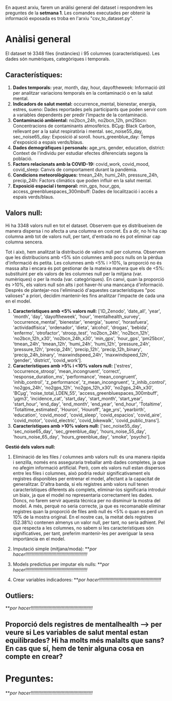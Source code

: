 En aquest arxiu, farem un anàlisi general del dataset i respondrem les preguntes de la **setmana 1**.
Les comandes executades per obtenir la informació exposada es troba en l'arxiu "csv_to_dataset.py".

# Anàlisi general
El dataset té 3348 files (instàncies) i 95 columnes (característiques). Les dades són numèriques, categòriques i temporals. 

## Característiques:
1. **Dades temporals:**
    year, month, day, hour, dayoftheweek: Informació útil per analitzar variacions temporals en la contaminació o en la salut mental.
2. **Indicadors de salut mental:**
    occurrence_mental, bienestar, energia, estres, sueno: Dades reportades pels participants que poden servir com a variables dependents per predir l’impacte de la contaminació.
3. **Contaminació ambiental:**
    no2bcn_24h, no2bcn_12h, pm25bcn: Concentracions de contaminants atmosfèrics.
    BCμg: Black Carbon, rellevant per a la salut respiratòria i mental.
    sec_noise55_day, sec_noise65_day: Exposició al soroll.
    hours_greenblue_day: Temps d'exposició a espais verds/blaus.
4. **Dades demogràfiques i personals:**
    age_yrs, gender, education, district: Context de l’individu per estudiar efectes diferenciats segons la població.
5. **Factors relacionats amb la COVID-19:**
    covid_work, covid_mood, covid_sleep: Canvis de comportament durant la pandèmia.
6. **Condicions meteorològiques:**
    tmean_24h, humi_24h, pressure_24h, precip_24h: Factors climàtics que poden influir en la salut mental.
7. **Exposició espacial i temporal:**
    min_gps, hour_gps, access_greenbluespaces_300mbuff: Dades de localització i accés a espais verds/blaus.

## Valors null:
Hi ha 3348 valors null en tot el dataset. Observem que es distribueixen de manera dispersa i no afecta a una columna en concret. És a dir, no hi ha cap columna amb tot de valors null, per tant, d'entrada no és pot eliminar cap columna sencera.

Tot i això, hem analitzat la distribució de valors null per columna. Observem que les distribucions amb <5% són columnes amb pocs nulls on la pèrdua d'informació és petita. Les columnes amb <5% i >10%, la proporció no és massa alta i encara és pot gestionar de la mateixa manera que els de <5%: substituint per els valors de les columnes null per la mitjana (var. numèriques) o per la moda (var. categòriques). En canvi, quan la proporció és >10%, els valors null són alts i pot haver-hi una mancança d'informació. Després de plantejar-nos l'eliminació d'aquestes característiques "poc valioses" a priori, decidim mantenir-les fins analitzar l'impacte de cada una en el model.
1. **Característiques amb <5% valors null:** ['ID_Zenodo', 'date_all', 'year', 'month', 'day', 'dayoftheweek', 'hour', 'mentalhealth_survey', 'occurrence_mental', 'bienestar', 'energia', 'sueno', 'horasfuera', 'actividadfisica', 'ordenador', 'dieta', 'alcohol', 'drogas', 'bebida', 'enfermo', 'otrofactor', 'stroop_test', 'no2bcn_24h', 'no2bcn_12h', 'no2bcn_12h_x30', 'no2bcn_24h_x30', 'min_gps', 'hour_gps', 'pm25bcn', 'tmean_24h', 'tmean_12h', 'humi_24h', 'humi_12h', 'pressure_24h', 'pressure_12h', 'precip_24h', 'precip_12h', 'precip_12h_binary', 'precip_24h_binary', 'maxwindspeed_24h', 'maxwindspeed_12h', 'gender', 'district', 'covid_work'].
2. **Característiques amb >5% i <10% valors null:** ['estres', 'occurrence_stroop', 'mean_incongruent', 'correct', 'response_duration_ms', 'performance', 'mean_congruent', 'inhib_control', 'z_performance', 'z_mean_incongruent', 'z_inhib_control', 'no2gps_24h', 'no2gps_12h', 'no2gps_12h_x30', 'no2gps_24h_x30', 'BCμg', 'noise_total_LDEN_55', 'access_greenbluespaces_300mbuff', 'µgm3', 'incidence_cat', 'start_day', 'start_month', 'start_year', 'start_hour', 'end_day', 'end_month', 'end_year', 'end_hour', 'Totaltime', 'Totaltime_estimated', 'Houron', 'Houroff', 'age_yrs', 'yearbirth', 'education', 'covid_mood', 'covid_sleep', 'covid_espacios', 'covid_aire', 'covid_motor', 'covid_electric', 'covid_bikewalk', 'covid_public_trans'].
3. **Característiques amb >10% valors null:**  ['sec_noise55_day', 'sec_noise65_day', 'sec_greenblue_day', 'hours_noise_55_day', 'hours_noise_65_day', 'hours_greenblue_day', 'smoke', 'psycho'].

**Gestió dels valors null:** 
1. Eliminació de les files / columnes amb valors null: és una manera ràpida i senzilla, només ens asseguraria treballar amb dades completes, ja que no afegim informació artificial. Però, com els valors null estan dispersos entre les files i columnes, això podria reduir significativament els registres disponibles per entrenar el model, afectant a la capacitat de generalitzar. D'altra banda, si els registres amb valors null tenen característiques diferents als complets, eliminar-los significaria introduir un biaix, ja que el model no representaria correctament les dades. Doncs, no farem servir aquesta tècnica per no disminuir la mostra del model. A més, perquè no seria correcte, ja que es recomanable eliminar registres quan la proporció de files amb null és <5% o quan es perd un 10% de la mostra original. En el nostre cas, la meitat dels registres (52.38%) contenen almenys un valor null, per tant, no seria adhient. Pel que respecta a les columnes, no sabem si les característiques són significatives, per tant, preferim mantenir-les per averiguar la seva importància en el model.

2. Imputació simple (mitjana/moda): ***por hacer!!!!!!!!!!!!!!!!!!!!!!!!!!!!!!!!!!!!!!!!!!!!!!!!*

3. Models predictius per imputar els nulls: ***por hacer!!!!!!!!!!!!!!!!!!!!!!!!!!!!!!!!!!!!!!!!!!!!!!!!*

4. Crear variables indicadores: ***por hacer!!!!!!!!!!!!!!!!!!!!!!!!!!!!!!!!!!!!!!!!!!!!!!!!*

## Outliers: 
***por hacer!!!!!!!!!!!!!!!!!!!!!!!!!!!!!!!!!!!!!!!!!!!!!!!!*

## Proporció dels registres de mentalhealth --> per veure si Les variables de salut mental estan equilibrades? Hi ha molts més malalts que sans? En cas que sí, hem de tenir alguna cosa en compte en crear?

# Preguntes:
***por hacer!!!!!!!!!!!!!!!!!!!!!!!!!!!!!!!!!!!!!!!!!!!!!!!!*
